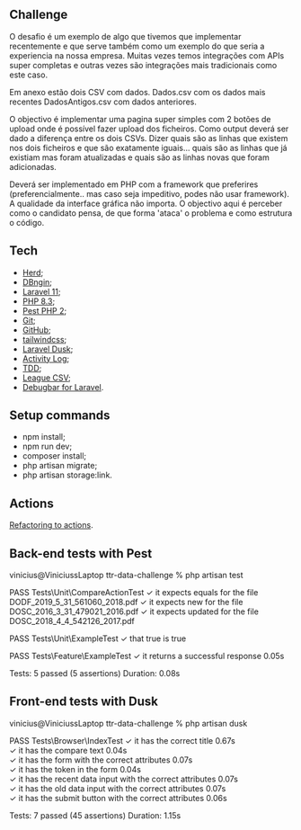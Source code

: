 ## Challenge

O desafio é um exemplo de algo que tivemos que implementar recentemente e que serve também como um exemplo do que seria
a experiencia na nossa empresa. Muitas vezes temos integrações com APIs super completas e outras vezes são integrações
mais tradicionais como este caso.

Em anexo estão dois CSV com dados.
Dados.csv com os dados mais recentes
DadosAntigos.csv com dados anteriores.

O objectivo é implementar uma pagina super simples com 2 botões de upload onde é possível fazer upload dos ficheiros.
Como output deverá ser dado a diferença entre os dois CSVs. Dizer quais são as linhas que existem nos dois ficheiros e
que são exatamente iguais... quais são as linhas que já existiam mas foram atualizadas e quais são as linhas novas que
foram adicionadas.

Deverá ser implementado em PHP com a framework que preferires (preferencialmente.. mas caso seja impeditivo, podes não
usar framework). A qualidade da interface gráfica não importa. O objectivo aqui é perceber como o candidato pensa, de
que forma 'ataca' o problema e como estrutura o código.

## Tech

- [Herd](https://herd.laravel.com/);
- [DBngin](https://dbngin.com/);
- [Laravel 11](https://laravel.com/);
- [PHP 8.3](https://www.php.net/);
- [Pest PHP 2](https://pestphp.com/);
- [Git](https://www.git-scm.com/);
- [GitHub](https://github.com/);
- [tailwindcss](https://tailwindcss.com/);
- [Laravel Dusk](https://laravel.com/docs/11.x/dusk);
- [Activity Log](https://spatie.be/docs/laravel-activitylog/v4/introduction);
- [TDD](https://en.wikipedia.org/wiki/Test-driven_development);
- [League CSV](https://csv.thephpleague.com/);
- [Debugbar for Laravel](https://github.com/barryvdh/laravel-debugbar).

## Setup commands

- npm install;
- npm run dev;
- composer install;
- php artisan migrate;
- php artisan storage:link.

## Actions

<a href="https://freek.dev/1371-refactoring-to-actions">Refactoring to actions</a>.

## Back-end tests with Pest

vinicius@ViniciussLaptop ttr-data-challenge % php artisan test

   PASS  Tests\Unit\CompareActionTest
  ✓ it expects equals for the file DODF_2019_5_31_561060_2018.pdf
  ✓ it expects new for the file DOSC_2016_3_31_479021_2016.pdf
  ✓ it expects updated for the file DOSC_2018_4_4_542126_2017.pdf

   PASS  Tests\Unit\ExampleTest
  ✓ that true is true

   PASS  Tests\Feature\ExampleTest
  ✓ it returns a successful response                                                                                                                  0.05s  

  Tests:    5 passed (5 assertions)
  Duration: 0.08s

## Front-end tests with Dusk

vinicius@ViniciussLaptop ttr-data-challenge % php artisan dusk

   PASS  Tests\Browser\IndexTest
  ✓ it has the correct title                                                                                                                          0.67s  
  ✓ it has the compare text                                                                                                                           0.04s  
  ✓ it has the form with the correct attributes                                                                                                       0.07s  
  ✓ it has the token in the form                                                                                                                      0.04s  
  ✓ it has the recent data input with the correct attributes                                                                                          0.07s  
  ✓ it has the old data input with the correct attributes                                                                                             0.07s  
  ✓ it has the submit button with the correct attributes                                                                                              0.06s  

  Tests:    7 passed (45 assertions)
  Duration: 1.15s
